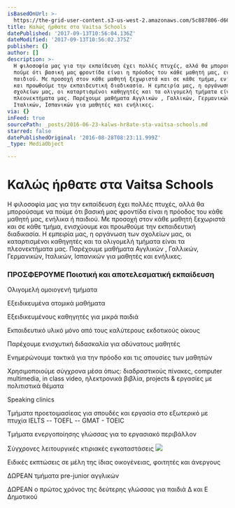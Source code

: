 ```yaml
---
isBasedOnUrl: >-
  https://the-grid-user-content.s3-us-west-2.amazonaws.com/5c887806-d66f-4faa-95fa-ce3d552d5931.jpg
title: Καλώς ήρθατε στα Vaitsa Schools
datePublished: '2017-09-13T10:56:04.136Z'
dateModified: '2017-09-13T10:56:02.375Z'
publisher: {}
author: []
description: >-
  Η φιλοσοφία μας για την εκπαίδευση έχει πολλές πτυχές, αλλά θα μπορούσαμε να
  πούμε ότι βασική μας φροντίδα είναι η πρόοδος του κάθε μαθητή μας, ενήλικα ή
  παιδιού. Με προσοχή στον κάθε μαθητή ξεχωριστά και σε κάθε τμήμα, ενισχύουμε
  και προωθούμε την εκπαιδευτική διαδικασία. Η εμπειρία μας, η οργάνωση των
  σχολείων μας, οι καταρτισμένοι καθηγητές και τα ολιγομελή τμήματα είναι τα
  πλεονεκτήματα μας. Παρέχουμε μαθήματα Αγγλικών , Γαλλικών, Γερμανικών,
  Ιταλικών, Ισπανικών για μαθητές και ενήλικες.
via: {}
inFeed: true
sourcePath: _posts/2016-06-23-kalws-hr8ate-sta-vaitsa-schools.md
starred: false
datePublishedOriginal: '2016-08-28T08:23:11.999Z'
_type: MediaObject

---
```

# **Καλώς ήρθατε στα Vaitsa Schools**

Η φιλοσοφία μας για την εκπαίδευση έχει πολλές πτυχές, αλλά θα μπορούσαμε να πούμε ότι βασική μας φροντίδα είναι η πρόοδος του κάθε μαθητή μας, ενήλικα ή παιδιού. Με προσοχή στον κάθε μαθητή ξεχωριστά και σε κάθε τμήμα, ενισχύουμε και προωθούμε την εκπαιδευτική διαδικασία. Η εμπειρία μας, η οργάνωση των σχολείων μας, οι καταρτισμένοι καθηγητές και τα ολιγομελή τμήματα είναι τα πλεονεκτήματα μας. Παρέχουμε μαθήματα Αγγλικών , Γαλλικών, Γερμανικών, Ιταλικών, Ισπανικών για μαθητές και ενήλικες.

### ΠΡΟΣΦΕΡΟΥΜΕ Ποιοτική και αποτελεσματική εκπαίδευση

Ολιγομελή ομοιογενή τμήματα

Εξειδικευμένα ατομικά μαθήματα

Εξειδικευμένους καθηγητές για μικρά παιδιά

Eκπαιδευτικό υλικό μόνο από τους καλύτερους εκδοτικούς οίκους

Παρέχουμε ενισχυτική διδασκαλία για αδύνατους μαθητές

Ενημερώνουμε τακτικά για την πρόοδο και τις απουσίες των μαθητών

Χρησιμοποιούμε σύγχρονα μέσα όπως: διαδραστικούς πίνακες, computer multimedia, in class video, ηλεκτρονικά βιβλία, projects & εργασίες με πολιτιστικά θέματα

Speaking clinics

Τμήματα προετοιμασίεας για σπουδές και εργασία στο εξωτερικό με πτυχία IELTS -- TOEFL -- GMAT - TOEIC

Τμήματα ενεργοποίησης γλώσσας για το εργασιακό περιβάλλον

Σύγχρονες λειτουργικές κτιριακές εγκαταστάσεις
![](https://the-grid-user-content.s3-us-west-2.amazonaws.com/6e1e6bca-fcf9-41d4-8925-2c65a92c3f41.jpg)

Ειδικές εκπτώσεις σε μέλη της ίδιας οικογένειας, φοιτητές και άνεργους

ΔΩΡΕΑΝ τμήματα pre-junior αγγλικών

ΔΩΡΕΑΝ ο πρώτος χρόνος της δεύτερης γλώσσας για παιδιά Δ και Ε Δημοτικού